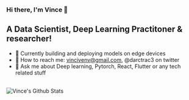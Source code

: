 ### Hi there, I'm Vince 👋

## A Data Scientist, Deep Learning Practitoner & researcher!
- 🔭 Currently building and deploying models on edge devices
- 💬 How to reach me: vincivenv@gmail.com, @darctrac3 on twitter
- 🤔 Ask me about Deep learning, Pytorch, React, Flutter or any tech related stuff

<br />

<img align="left" alt="Vince's Github Stats" src="https://github-readme-stats.vercel.app/api?username=Droid021&show_icons=true&hide_border=true&hide=contribs&count_private=true&include_all_commits=false" />
